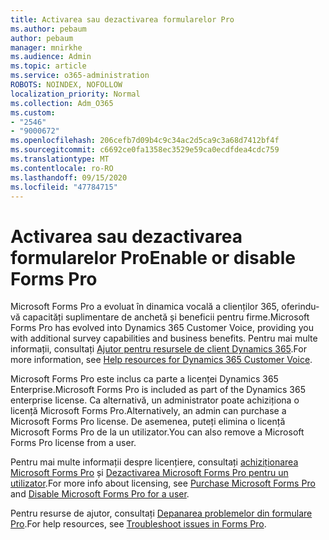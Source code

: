 ```yaml
---
title: Activarea sau dezactivarea formularelor Pro
ms.author: pebaum
author: pebaum
manager: mnirkhe
ms.audience: Admin
ms.topic: article
ms.service: o365-administration
ROBOTS: NOINDEX, NOFOLLOW
localization_priority: Normal
ms.collection: Adm_O365
ms.custom:
- "2546"
- "9000672"
ms.openlocfilehash: 206cefb7d09b4c9c34ac2d5ca9c3a68d7412bf4f
ms.sourcegitcommit: c6692ce0fa1358ec3529e59ca0ecdfdea4cdc759
ms.translationtype: MT
ms.contentlocale: ro-RO
ms.lasthandoff: 09/15/2020
ms.locfileid: "47784715"
---
```

# <a name="enable-or-disable-forms-pro"></a><span data-ttu-id="6357a-102">Activarea sau dezactivarea formularelor Pro</span><span class="sxs-lookup"><span data-stu-id="6357a-102">Enable or disable Forms Pro</span></span>

<span data-ttu-id="6357a-103">Microsoft Forms Pro a evoluat în dinamica vocală a clienților 365, oferindu-vă capacități suplimentare de anchetă și beneficii pentru firme.</span><span class="sxs-lookup"><span data-stu-id="6357a-103">Microsoft Forms Pro has evolved into Dynamics 365 Customer Voice, providing you with additional survey capabilities and business benefits.</span></span> <span data-ttu-id="6357a-104">Pentru mai multe informații, consultați [Ajutor pentru resursele de client Dynamics 365](https://go.microsoft.com/fwlink/p/?linkid=2128357).</span><span class="sxs-lookup"><span data-stu-id="6357a-104">For more information, see [Help resources for Dynamics 365 Customer Voice](https://go.microsoft.com/fwlink/p/?linkid=2128357).</span></span>  

<span data-ttu-id="6357a-105">Microsoft Forms Pro este inclus ca parte a licenței Dynamics 365 Enterprise.</span><span class="sxs-lookup"><span data-stu-id="6357a-105">Microsoft Forms Pro is included as part of the Dynamics 365 enterprise license.</span></span> <span data-ttu-id="6357a-106">Ca alternativă, un administrator poate achiziționa o licență Microsoft Forms Pro.</span><span class="sxs-lookup"><span data-stu-id="6357a-106">Alternatively, an admin can purchase a Microsoft Forms Pro license.</span></span> <span data-ttu-id="6357a-107">De asemenea, puteți elimina o licență Microsoft Forms Pro de la un utilizator.</span><span class="sxs-lookup"><span data-stu-id="6357a-107">You can also remove a Microsoft Forms Pro license from a user.</span></span>  

<span data-ttu-id="6357a-108">Pentru mai multe informații despre licențiere, consultați [achiziționarea Microsoft Forms Pro](https://docs.microsoft.com/forms-pro/purchase#purchase-microsoft-forms-pro-for-users-in-a-dynamics-365-tenant) și [Dezactivarea Microsoft Forms Pro pentru un utilizator](https://docs.microsoft.com/forms-pro/purchase#disable-microsoft-forms-pro-for-a-user-1).</span><span class="sxs-lookup"><span data-stu-id="6357a-108">For more info about licensing, see [Purchase Microsoft Forms Pro](https://docs.microsoft.com/forms-pro/purchase#purchase-microsoft-forms-pro-for-users-in-a-dynamics-365-tenant) and [Disable Microsoft Forms Pro for a user](https://docs.microsoft.com/forms-pro/purchase#disable-microsoft-forms-pro-for-a-user-1).</span></span>
  
<span data-ttu-id="6357a-109">Pentru resurse de ajutor, consultați [Depanarea problemelor din formulare Pro](https://docs.microsoft.com/forms-pro/troubleshoot).</span><span class="sxs-lookup"><span data-stu-id="6357a-109">For help resources, see [Troubleshoot issues in Forms Pro](https://docs.microsoft.com/forms-pro/troubleshoot).</span></span>